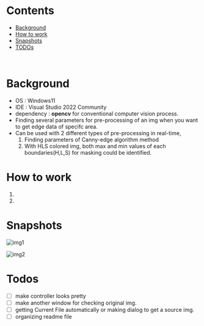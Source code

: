 # Contents
- [Background](#background)
- [How to work](#how-to-work)
- [Snapshots](#snapshots)
- [TODOs](#todos)

<br>


# Background
- OS : Windows11
- IDE : Visual Studio 2022 Community
- dependency : **opencv** for conventional computer vision process.
- Finding several parameters for pre-processing of an img when you want to get edge data of specifc area.
- Can be used with 2 different types of pre-processing in real-time,
    1) Finding parameters of Canny-edge algorithm method
    2) With HLS colored img, both max and min values of each boundaries(H,L,S) for masking could be identified. 

# How to work
1. 
2. 
 


# Snapshots

![img1](#)

![img2](#)



# Todos
- [ ] make controller looks pretty
- [ ] make another window for checking original img.
- [ ] getting Current File automatically or making dialog to get a source img.
- [ ] organizing readme file
